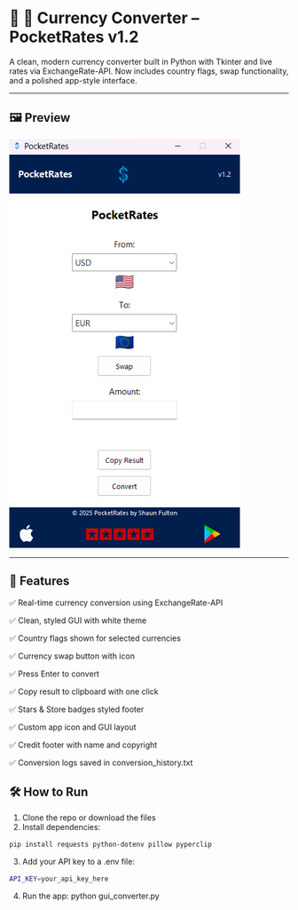 # 💱 💱 Currency Converter – PocketRates v1.2

A clean, modern currency converter built in Python with Tkinter and live rates via ExchangeRate-API. Now includes country flags, swap functionality, and a polished app-style interface.

---

## 🖼️ Preview

![screenshot](Screenshot.png)

---

## 🚀 Features

✅ Real-time currency conversion using ExchangeRate-API

✅ Clean, styled GUI with white theme

✅ Country flags shown for selected currencies

✅ Currency swap button with icon

✅ Press Enter to convert

✅ Copy result to clipboard with one click

✅ Stars & Store badges styled footer

✅ Custom app icon and GUI layout

✅ Credit footer with name and copyright

✅ Conversion logs saved in conversion_history.txt

## 🛠 How to Run

1. Clone the repo or download the files
2. Install dependencies:

```bash
pip install requests python-dotenv pillow pyperclip
```

3. Add your API key to a .env file:

```bash
API_KEY=your_api_key_here
```

4. Run the app:
   python gui_converter.py
